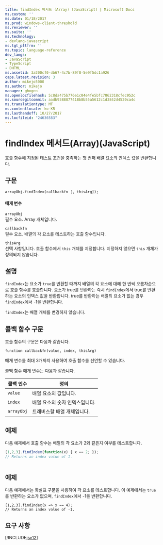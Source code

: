 ```yaml
---
title: findIndex 메서드 (Array) (JavaScript) | Microsoft Docs
ms.custom: ''
ms.date: 01/18/2017
ms.prod: windows-client-threshold
ms.reviewer: ''
ms.suite: ''
ms.technology:
- devlang-javascript
ms.tgt_pltfrm: ''
ms.topic: language-reference
dev_langs:
- JavaScript
- TypeScript
- DHTML
ms.assetid: 3a200cf0-db67-4c7b-89f8-5e9f5dc1a926
caps.latest.revision: 3
author: mikejo5000
ms.author: mikejo
manager: ghogen
ms.openlocfilehash: 5c8da475b776e1c04e4fe5bfc7062318cfec952c
ms.sourcegitcommit: aadb9588877418b8b55a5612c1d3842d4520ca4c
ms.translationtype: MT
ms.contentlocale: ko-KR
ms.lasthandoff: 10/27/2017
ms.locfileid: "24636583"
---
```

# <a name="findindex-method-array-javascript"></a>findIndex 메서드(Array)(JavaScript)
호출 함수에 지정된 테스트 조건을 충족하는 첫 번째 배열 요소의 인덱스 값을 반환합니다.  
  
## <a name="syntax"></a>구문  
  
```  
arrayObj.findIndex(callbackfn [, thisArg]);  
```  
  
#### <a name="parameters"></a>매개 변수  
 `arrayObj`  
 필수 요소. Array 개체입니다.  
  
 `callbackfn`  
 필수 요소. 배열의 각 요소를 테스트하는 호출 함수입니다.  
  
 `thisArg`  
 선택 사항입니다. 호출 함수에서 `this` 개체를 지정합니다. 지정하지 않으면 `this` 개체가 정의되지 않습니다.  
  
## <a name="remarks"></a>설명  
 `findIndex`는 요소가 `true`를 반환할 때까지 배열의 각 요소에 대해 한 번씩 오름차순으로 호출 함수를 호출합니다. 요소가 true를 반환하는 즉시 `findIndex`에서 true를 반환하는 요소의 인덱스 값을 반환합니다. true를 반환하는 배열의 요소가 없는 경우 `findIndex`에서 -1을 반환합니다.  
  
 `findIndex`는 배열 개체를 변경하지 않습니다.  
  
## <a name="callback-function-syntax"></a>콜백 함수 구문  
 호출 함수의 구문은 다음과 같습니다.  
  
 `function callbackfn(value, index, thisArg)`  
  
 매개 변수를 최대 3개까지 사용하여 호출 함수를 선언할 수 있습니다.  
  
 콜백 함수 매개 변수는 다음과 같습니다.  
  
|콜백 인수|정의|  
|-----------------------|----------------|  
|`value`|배열 요소의 값입니다.|  
|`index`|배열 요소의 숫자 인덱스입니다.|  
|`arrayObj`|트래버스할 배열 개체입니다.|  
  
## <a name="example"></a>예제  
 다음 예제에서 호출 함수는 배열의 각 요소가 2와 같은지 여부를 테스트합니다.  
  
```JavaScript  
[1,2,3].findIndex(function(x) { x == 2; });  
// Returns an index value of 1.  
  
```  
  
## <a name="example"></a>예제  
 다음 예제에서는 화살표 구문을 사용하여 각 요소를 테스트합니다. 이 예제에서는 `true`를 반환하는 요소가 없으며, `findIndex`에서 -1을 반환합니다.  
  
```  
[1,2,3].findIndex(x => x == 4);  
// Returns an index value of -1.   
```  
  
## <a name="requirements"></a>요구 사항  
 [!INCLUDE[jsv12](../../javascript/reference/includes/jsv12-md.md)]